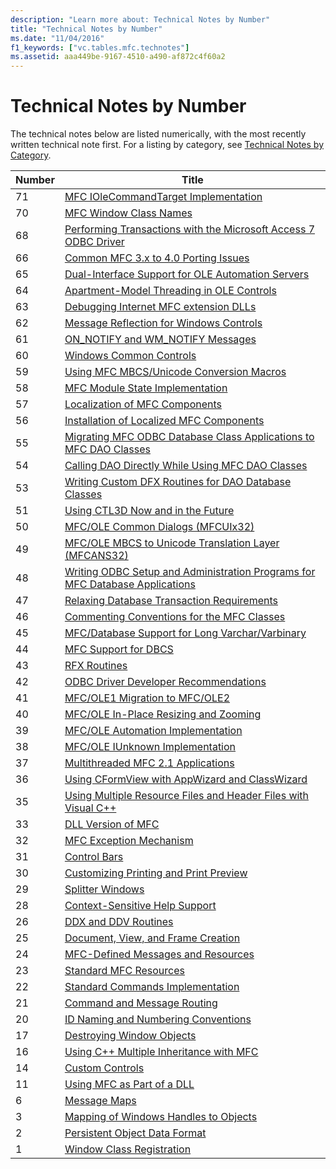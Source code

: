 ```yaml
---
description: "Learn more about: Technical Notes by Number"
title: "Technical Notes by Number"
ms.date: "11/04/2016"
f1_keywords: ["vc.tables.mfc.technotes"]
ms.assetid: aaa449be-9167-4510-a490-af872c4f60a2
---
```

# Technical Notes by Number

The technical notes below are listed numerically, with the most recently written technical note first. For a listing by category, see [Technical Notes by Category](../mfc/technical-notes-by-category.md).

|Number|Title|
|------------|-----------|
|71|[MFC IOleCommandTarget Implementation](../mfc/tn071-mfc-iolecommandtarget-implementation.md)|
|70|[MFC Window Class Names](../mfc/tn070-mfc-window-class-names.md)|
|68|[Performing Transactions with the Microsoft Access 7 ODBC Driver](../mfc/tn068-performing-transactions-with-the-microsoft-access-7-odbc-driver.md)|
|66|[Common MFC 3.x to 4.0 Porting Issues](../mfc/tn066-common-mfc-3-x-to-4-0-porting-issues.md)|
|65|[Dual-Interface Support for OLE Automation Servers](../mfc/tn065-dual-interface-support-for-ole-automation-servers.md)|
|64|[Apartment-Model Threading in OLE Controls](../mfc/tn064-apartment-model-threading-in-activex-controls.md)|
|63|[Debugging Internet MFC extension DLLs](../mfc/tn063-debugging-internet-extension-dlls.md)|
|62|[Message Reflection for Windows Controls](../mfc/tn062-message-reflection-for-windows-controls.md)|
|61|[ON_NOTIFY and WM_NOTIFY Messages](../mfc/tn061-on-notify-and-wm-notify-messages.md)|
|60|[Windows Common Controls](../mfc/tn060-the-new-windows-common-controls.md)|
|59|[Using MFC MBCS/Unicode Conversion Macros](../mfc/tn059-using-mfc-mbcs-unicode-conversion-macros.md)|
|58|[MFC Module State Implementation](../mfc/tn058-mfc-module-state-implementation.md)|
|57|[Localization of MFC Components](../mfc/tn057-localization-of-mfc-components.md)|
|56|[Installation of Localized MFC Components](../mfc/tn056-installation-of-localized-mfc-components.md)|
|55|[Migrating MFC ODBC Database Class Applications to MFC DAO Classes](../mfc/tn055-migrating-mfc-odbc-database-class-applications-to-mfc-dao-classes.md)|
|54|[Calling DAO Directly While Using MFC DAO Classes](../mfc/tn054-calling-dao-directly-while-using-mfc-dao-classes.md)|
|53|[Writing Custom DFX Routines for DAO Database Classes](../mfc/tn053-custom-dfx-routines-for-dao-database-classes.md)|
|51|[Using CTL3D Now and in the Future](../mfc/tn051-using-ctl3d-now-and-in-the-future.md)|
|50|[MFC/OLE Common Dialogs (MFCUIx32)](../mfc/tn050-mfc-ole-common-dialogs-mfcuix32.md)|
|49|[MFC/OLE MBCS to Unicode Translation Layer (MFCANS32)](../mfc/tn049-mfc-ole-mbcs-to-unicode-translation-layer-mfcans32.md)|
|48|[Writing ODBC Setup and Administration Programs for MFC Database Applications](../mfc/tn048-writing-odbc-setup-and-administration-programs.md)|
|47|[Relaxing Database Transaction Requirements](../mfc/tn047-relaxing-database-transaction-requirements.md)|
|46|[Commenting Conventions for the MFC Classes](../mfc/tn046-commenting-conventions-for-the-mfc-classes.md)|
|45|[MFC/Database Support for Long Varchar/Varbinary](../mfc/tn045-mfc-database-support-for-long-varchar-varbinary.md)|
|44|[MFC Support for DBCS](../mfc/tn044-mfc-support-for-dbcs.md)|
|43|[RFX Routines](../mfc/tn043-rfx-routines.md)|
|42|[ODBC Driver Developer Recommendations](../mfc/tn042-odbc-driver-developer-recommendations.md)|
|41|[MFC/OLE1 Migration to MFC/OLE2](../mfc/tn041-mfc-ole1-migration-to-mfc-ole-2.md)|
|40|[MFC/OLE In-Place Resizing and Zooming](../mfc/tn040-mfc-ole-in-place-resizing-and-zooming.md)|
|39|[MFC/OLE Automation Implementation](../mfc/tn039-mfc-ole-automation-implementation.md)|
|38|[MFC/OLE IUnknown Implementation](../mfc/tn038-mfc-ole-iunknown-implementation.md)|
|37|[Multithreaded MFC 2.1 Applications](../mfc/tn037-multithreaded-mfc-2-1-applications.md)|
|36|[Using CFormView with AppWizard and ClassWizard](../mfc/tn036-using-cformview-with-appwizard-and-classwizard.md)|
|35|[Using Multiple Resource Files and Header Files with Visual C++](../mfc/tn035-using-multiple-resource-files-and-header-files-with-visual-cpp.md)|
|33|[DLL Version of MFC](../mfc/tn033-dll-version-of-mfc.md)|
|32|[MFC Exception Mechanism](../mfc/tn032-mfc-exception-mechanism.md)|
|31|[Control Bars](../mfc/tn031-control-bars.md)|
|30|[Customizing Printing and Print Preview](../mfc/tn030-customizing-printing-and-print-preview.md)|
|29|[Splitter Windows](../mfc/tn029-splitter-windows.md)|
|28|[Context-Sensitive Help Support](../mfc/tn028-context-sensitive-help-support.md)|
|26|[DDX and DDV Routines](../mfc/tn026-ddx-and-ddv-routines.md)|
|25|[Document, View, and Frame Creation](../mfc/tn025-document-view-and-frame-creation.md)|
|24|[MFC-Defined Messages and Resources](../mfc/tn024-mfc-defined-messages-and-resources.md)|
|23|[Standard MFC Resources](../mfc/tn023-standard-mfc-resources.md)|
|22|[Standard Commands Implementation](../mfc/tn022-standard-commands-implementation.md)|
|21|[Command and Message Routing](../mfc/tn021-command-and-message-routing.md)|
|20|[ID Naming and Numbering Conventions](../mfc/tn020-id-naming-and-numbering-conventions.md)|
|17|[Destroying Window Objects](../mfc/tn017-destroying-window-objects.md)|
|16|[Using C++ Multiple Inheritance with MFC](../mfc/tn016-using-cpp-multiple-inheritance-with-mfc.md)|
|14|[Custom Controls](../mfc/tn014-custom-controls.md)|
|11|[Using MFC as Part of a DLL](../mfc/tn011-using-mfc-as-part-of-a-dll.md)|
|6|[Message Maps](../mfc/tn006-message-maps.md)|
|3|[Mapping of Windows Handles to Objects](../mfc/tn003-mapping-of-windows-handles-to-objects.md)|
|2|[Persistent Object Data Format](../mfc/tn002-persistent-object-data-format.md)|
|1|[Window Class Registration](../mfc/tn001-window-class-registration.md)
